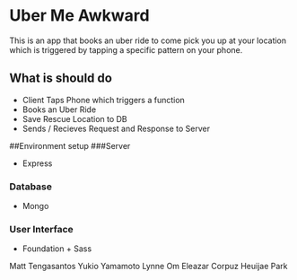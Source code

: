 # Uber Me Awkward
This is an app that books an uber ride to come pick you up at your location which is triggered by tapping a specific pattern on your phone.

## What is should do
- Client Taps Phone which triggers a function
- Books an Uber Ride
- Save Rescue Location to DB
- Sends / Recieves Request and Response to Server

##Environment setup
###Server
- Express

### Database
- Mongo

### User Interface
- Foundation + Sass

Matt Tengasantos
Yukio Yamamoto
Lynne Om
Eleazar Corpuz
Heuijae Park
